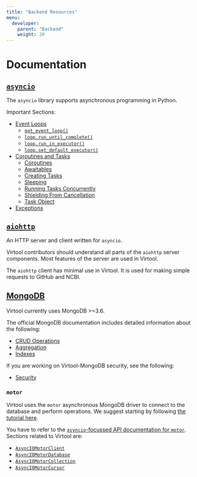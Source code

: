 ```yaml
---
title: "Backend Resources"
menu:
  developer:
    parent: "Backend"
    weight: 20
---
```


# Documentation

## [`asyncio`](https://docs.python.org/3/library/asyncio.html)

The `asyncio` library supports asynchronous programming in Python.

Important Sections:

- [Event Loops](https://docs.python.org/3/library/asyncio-eventloop.html#event-loop)
  - [`get_event_loop()`](https://docs.python.org/3/library/asyncio-eventloop.html#asyncio.get_event_loop)
  - [`loop.run_until_complete()`](https://docs.python.org/3/library/asyncio-eventloop.html#asyncio.loop.run_until_complete)
  - [`loop.run_in_executor()`](https://docs.python.org/3/library/asyncio-eventloop.html#asyncio.loop.run_in_executor)
  - [`loop.set_default_executor()`](https://docs.python.org/3/library/asyncio-eventloop.html#asyncio.loop.set_default_executor)
- [Coroutines and Tasks](https://docs.python.org/3/library/asyncio-task.html#coroutines-and-tasks)
  - [Coroutines](https://docs.python.org/3/library/asyncio-task.html#coroutines)
  - [Awaitables](https://docs.python.org/3/library/asyncio-task.html#awaitables)
  - [Creating Tasks](https://docs.python.org/3/library/asyncio-task.html#creating-tasks)
  - [Sleeping](https://docs.python.org/3/library/asyncio-task.html#sleeping)
  - [Running Tasks Concurrently](https://docs.python.org/3/library/asyncio-task.html#running-tasks-concurrently)
  - [Shielding From Cancellation](https://docs.python.org/3/library/asyncio-task.html#shielding-from-cancellation)
  - [Task Object](https://docs.python.org/3/library/asyncio-task.html#task-object)
- [Exceptions](https://docs.python.org/3/library/asyncio-exceptions.html)

## [`aiohttp`](https://aiohttp.readthedocs.io/en/stable/index.html)

An HTTP server and client written for `asyncio`.

Virtool contributors should understand all parts of the `aiohttp` server components. Most features of the server are used in Virtool.

The `aiohttp` client has minimal use in Virtool. It is used for making simple requests to GitHub and NCBI.

## [MongoDB](https://docs.mongodb.com/v3.6/)

Virtool currently uses MongoDB >=3.6.

The official MongoDB documentation includes detailed information about the following:

- [CRUD Operations](https://docs.mongodb.com/v3.6/crud/)
- [Aggregation](https://docs.mongodb.com/v3.6/aggregation/)
- [Indexes](https://docs.mongodb.com/v3.6/indexes/)

If you are working on Virtool-MongoDB security, see the following:

- [Security](https://docs.mongodb.com/v3.6/security/)

### `motor`

Virtool uses the `motor` asynchronous MongoDB driver to connect to the database and perform operations. We suggest starting by following [the tutorial here](https://motor.readthedocs.io/en/stable/tutorial-asyncio.html).

You have to refer to the [`asyncio`-focussed API documentation for `motor`](https://motor.readthedocs.io/en/stable/api-asyncio/index.html). Sections related to Virtool are:

- [`AsyncIOMotorClient`](https://motor.readthedocs.io/en/stable/api-asyncio/asyncio_motor_client.html)
- [`AsyncIOMotorDatabase`](https://motor.readthedocs.io/en/stable/api-asyncio/asyncio_motor_database.html)
- [`AsyncIOMotorCollection`](https://motor.readthedocs.io/en/stable/api-asyncio/asyncio_motor_collection.html)
- [`AsyncIOMotorCursor`](https://motor.readthedocs.io/en/stable/api-asyncio/cursors.html)

## 
